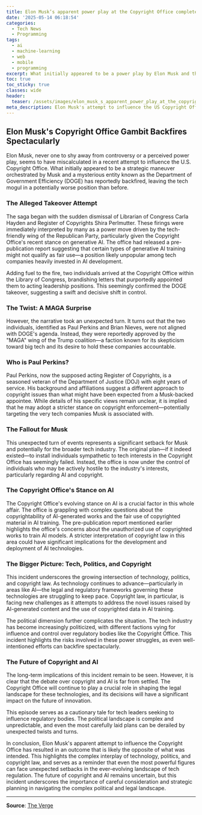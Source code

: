 ```yaml
---
title: Elon Musk’s apparent power play at the Copyright Office completely backfired
date: '2025-05-14 06:18:54'
categories:
  - Tech News
  - Programming
tags:
  - ai
  - machine-learning
  - web
  - mobile
  - programming
excerpt: What initially appeared to be a power play by Elon Musk and the Department of Government Efficiency (DOGE) to take over the US Copyright Office by having Donald Trump allies installed has completely backfired.
toc: true
toc_sticky: true
classes: wide
header:
  teaser: /assets/images/elon_musk_s_apparent_power_play_at_the_copyright_o_20250514061853.jpg
meta_description: Elon Musk's attempt to influence the US Copyright Office backfires, resulting in a potential setback for the tech industry and its stance on AI copyright.
---
```


## Elon Musk's Copyright Office Gambit Backfires Spectacularly

Elon Musk, never one to shy away from controversy or a perceived power play, seems to have miscalculated in a recent attempt to influence the U.S. Copyright Office. What initially appeared to be a strategic maneuver orchestrated by Musk and a mysterious entity known as the Department of Government Efficiency (DOGE) has reportedly backfired, leaving the tech mogul in a potentially worse position than before.

### The Alleged Takeover Attempt

The saga began with the sudden dismissal of Librarian of Congress Carla Hayden and Register of Copyrights Shira Perlmutter. These firings were immediately interpreted by many as a power move driven by the tech-friendly wing of the Republican Party, particularly given the Copyright Office's recent stance on generative AI. The office had released a pre-publication report suggesting that certain types of generative AI training might not qualify as fair use—a position likely unpopular among tech companies heavily invested in AI development.

Adding fuel to the fire, two individuals arrived at the Copyright Office within the Library of Congress, brandishing letters that purportedly appointed them to acting leadership positions. This seemingly confirmed the DOGE takeover, suggesting a swift and decisive shift in control.

### The Twist: A MAGA Surprise

However, the narrative took an unexpected turn. It turns out that the two individuals, identified as Paul Perkins and Brian Nieves, were not aligned with DOGE's agenda. Instead, they were reportedly approved by the "MAGA" wing of the Trump coalition—a faction known for its skepticism toward big tech and its desire to hold these companies accountable.

### Who is Paul Perkins?

Paul Perkins, now the supposed acting Register of Copyrights, is a seasoned veteran of the Department of Justice (DOJ) with eight years of service. His background and affiliations suggest a different approach to copyright issues than what might have been expected from a Musk-backed appointee. While details of his specific views remain unclear, it is implied that he may adopt a stricter stance on copyright enforcement—potentially targeting the very tech companies Musk is associated with.

### The Fallout for Musk

This unexpected turn of events represents a significant setback for Musk and potentially for the broader tech industry. The original plan—if it indeed existed—to install individuals sympathetic to tech interests in the Copyright Office has seemingly failed. Instead, the office is now under the control of individuals who may be actively hostile to the industry's interests, particularly regarding AI and copyright.

### The Copyright Office's Stance on AI

The Copyright Office's evolving stance on AI is a crucial factor in this whole affair. The office is grappling with complex questions about the copyrightability of AI-generated works and the fair use of copyrighted material in AI training. The pre-publication report mentioned earlier highlights the office's concerns about the unauthorized use of copyrighted works to train AI models. A stricter interpretation of copyright law in this area could have significant implications for the development and deployment of AI technologies.

### The Bigger Picture: Tech, Politics, and Copyright

This incident underscores the growing intersection of technology, politics, and copyright law. As technology continues to advance—particularly in areas like AI—the legal and regulatory frameworks governing these technologies are struggling to keep pace. Copyright law, in particular, is facing new challenges as it attempts to address the novel issues raised by AI-generated content and the use of copyrighted data in AI training.

The political dimension further complicates the situation. The tech industry has become increasingly politicized, with different factions vying for influence and control over regulatory bodies like the Copyright Office. This incident highlights the risks involved in these power struggles, as even well-intentioned efforts can backfire spectacularly.

### The Future of Copyright and AI

The long-term implications of this incident remain to be seen. However, it is clear that the debate over copyright and AI is far from settled. The Copyright Office will continue to play a crucial role in shaping the legal landscape for these technologies, and its decisions will have a significant impact on the future of innovation.

This episode serves as a cautionary tale for tech leaders seeking to influence regulatory bodies. The political landscape is complex and unpredictable, and even the most carefully laid plans can be derailed by unexpected twists and turns.

In conclusion, Elon Musk's apparent attempt to influence the Copyright Office has resulted in an outcome that is likely the opposite of what was intended. This highlights the complex interplay of technology, politics, and copyright law, and serves as a reminder that even the most powerful figures can face unexpected setbacks in the ever-evolving landscape of tech regulation. The future of copyright and AI remains uncertain, but this incident underscores the importance of careful consideration and strategic planning in navigating the complex political and legal landscape.

---

**Source**: [The Verge](https://www.theverge.com/politics/666179/maga-elon-musk-sacks-copyright-office-perlmutter)
